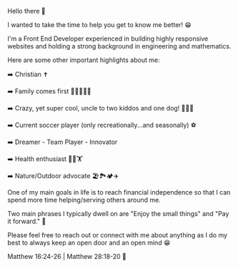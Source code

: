 Hello there 👋 

I wanted to take the time to help you get to know me better! 😁

I'm a Front End Developer experienced in building highly responsive websites and holding a strong background in engineering and mathematics.

Here are some other important highlights about me:

➡️ Christian ✝️

➡️ Family comes first 👨‍👩‍👧‍👦🏡

➡️ Crazy, yet super cool, uncle to two kiddos and one dog! 👧👦🦮

➡️ Current soccer player (only recreationally...and seasonally) ⚽️

➡️ Dreamer - Team Player - Innovator

➡️ Health enthusiast 🏃💨🏋️

➡️ Nature/Outdoor advocate 🏖🏞🏕✈️

One of my main goals in life is to reach financial independence so that I can spend more time helping/serving others around me. 

Two main phrases I typically dwell on are "Enjoy the small things" and "Pay it forward." 💭

Please feel free to reach out or connect with me about anything as I do my best to always keep an open door and an open mind 😁

Matthew 16:24-26 | Matthew 28:18-20 📖
